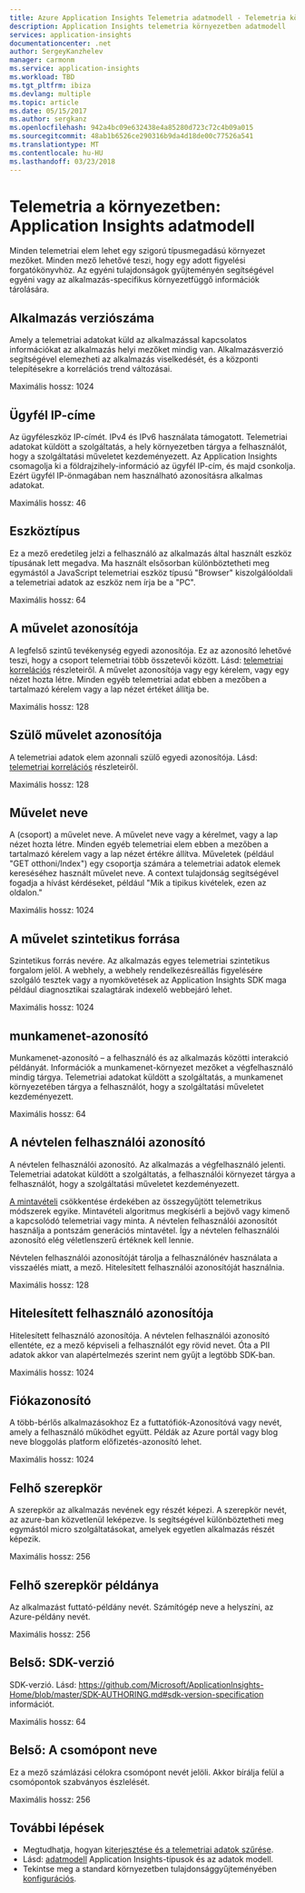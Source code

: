 ```yaml
---
title: Azure Application Insights Telemetria adatmodell - Telemetria környezetben |} Microsoft Docs
description: Application Insights telemetria környezetben adatmodell
services: application-insights
documentationcenter: .net
author: SergeyKanzhelev
manager: carmonm
ms.service: application-insights
ms.workload: TBD
ms.tgt_pltfrm: ibiza
ms.devlang: multiple
ms.topic: article
ms.date: 05/15/2017
ms.author: sergkanz
ms.openlocfilehash: 942a4bc09e632438e4a85280d723c72c4b09a015
ms.sourcegitcommit: 48ab1b6526ce290316b9da4d18de00c77526a541
ms.translationtype: MT
ms.contentlocale: hu-HU
ms.lasthandoff: 03/23/2018
---
```

# <a name="telemetry-context-application-insights-data-model"></a>Telemetria a környezetben: Application Insights adatmodell

Minden telemetriai elem lehet egy szigorú típusmegadású környezet mezőket. Minden mező lehetővé teszi, hogy egy adott figyelési forgatókönyvhöz. Az egyéni tulajdonságok gyűjteményén segítségével egyéni vagy az alkalmazás-specifikus környezetfüggő információk tárolására.


## <a name="application-version"></a>Alkalmazás verziószáma

Amely a telemetriai adatokat küld az alkalmazással kapcsolatos információkat az alkalmazás helyi mezőket mindig van. Alkalmazásverzió segítségével elemezheti az alkalmazás viselkedését, és a központi telepítésekre a korrelációs trend változásai.

Maximális hossz: 1024


## <a name="client-ip-address"></a>Ügyfél IP-címe

Az ügyféleszköz IP-címét. IPv4 és IPv6 használata támogatott. Telemetriai adatokat küldött a szolgáltatás, a hely környezetben tárgya a felhasználót, hogy a szolgáltatási műveletet kezdeményezett. Az Application Insights csomagolja ki a földrajzihely-információ az ügyfél IP-cím, és majd csonkolja. Ezért ügyfél IP-önmagában nem használható azonosításra alkalmas adatokat. 

Maximális hossz: 46


## <a name="device-type"></a>Eszköztípus

Ez a mező eredetileg jelzi a felhasználó az alkalmazás által használt eszköz típusának lett megadva. Ma használt elsősorban különböztetheti meg egymástól a JavaScript telemetriai eszköz típusú "Browser" kiszolgálóoldali a telemetriai adatok az eszköz nem írja be a "PC".

Maximális hossz: 64


## <a name="operation-id"></a>A művelet azonosítója

A legfelső szintű tevékenység egyedi azonosítója. Ez az azonosító lehetővé teszi, hogy a csoport telemetriai több összetevői között. Lásd: [telemetriai korrelációs](application-insights-correlation.md) részleteiről. A művelet azonosítója vagy egy kérelem, vagy egy nézet hozta létre. Minden egyéb telemetriai adat ebben a mezőben a tartalmazó kérelem vagy a lap nézet értéket állítja be. 

Maximális hossz: 128


## <a name="parent-operation-id"></a>Szülő művelet azonosítója

A telemetriai adatok elem azonnali szülő egyedi azonosítója. Lásd: [telemetriai korrelációs](application-insights-correlation.md) részleteiről.

Maximális hossz: 128


## <a name="operation-name"></a>Művelet neve

A (csoport) a művelet neve. A művelet neve vagy a kérelmet, vagy a lap nézet hozta létre. Minden egyéb telemetriai elem ebben a mezőben a tartalmazó kérelem vagy a lap nézet értékre állítva. Műveletek (például "GET otthoni/Index") egy csoportja számára a telemetriai adatok elemek kereséséhez használt művelet neve. A context tulajdonság segítségével fogadja a hívást kérdéseket, például "Mik a tipikus kivételek, ezen az oldalon."

Maximális hossz: 1024


## <a name="synthetic-source-of-the-operation"></a>A művelet szintetikus forrása

Szintetikus forrás nevére. Az alkalmazás egyes telemetriai szintetikus forgalom jelöl. A webhely, a webhely rendelkezésreállás figyelésére szolgáló tesztek vagy a nyomkövetések az Application Insights SDK maga például diagnosztikai szalagtárak indexelő webbejáró lehet.

Maximális hossz: 1024


## <a name="session-id"></a>munkamenet-azonosító

Munkamenet-azonosító – a felhasználó és az alkalmazás közötti interakció példányát. Információk a munkamenet-környezet mezőket a végfelhasználó mindig tárgya. Telemetriai adatokat küldött a szolgáltatás, a munkamenet környezetében tárgya a felhasználót, hogy a szolgáltatási műveletet kezdeményezett.

Maximális hossz: 64


## <a name="anonymous-user-id"></a>A névtelen felhasználói azonosító

A névtelen felhasználói azonosító. Az alkalmazás a végfelhasználó jelenti. Telemetriai adatokat küldött a szolgáltatás, a felhasználói környezet tárgya a felhasználót, hogy a szolgáltatási műveletet kezdeményezett.

[A mintavételi](app-insights-sampling.md) csökkentése érdekében az összegyűjtött telemetrikus módszerek egyike. Mintavételi algoritmus megkísérli a bejövő vagy kimenő a kapcsolódó telemetriai vagy minta. A névtelen felhasználói azonosítót használja a pontszám generációs mintavétel. Így a névtelen felhasználói azonosító elég véletlenszerű értéknek kell lennie. 

Névtelen felhasználói azonosítóját tárolja a felhasználónév használata a visszaélés miatt, a mező. Hitelesített felhasználói azonosítóját használnia.

Maximális hossz: 128


## <a name="authenticated-user-id"></a>Hitelesített felhasználó azonosítója

Hitelesített felhasználó azonosítója. A névtelen felhasználói azonosító ellentéte, ez a mező képviseli a felhasználót egy rövid nevet. Óta a PII adatok akkor van alapértelmezés szerint nem gyűjt a legtöbb SDK-ban.

Maximális hossz: 1024


## <a name="account-id"></a>Fiókazonosító

A több-bérlős alkalmazásokhoz Ez a futtatófiók-Azonosítóvá vagy nevét, amely a felhasználó működhet együtt. Példák az Azure portál vagy blog neve bloggolás platform előfizetés-azonosító lehet.

Maximális hossz: 1024


## <a name="cloud-role"></a>Felhő szerepkör

A szerepkör az alkalmazás nevének egy részét képezi. A szerepkör nevét, az azure-ban közvetlenül leképezve. Is segítségével különböztetheti meg egymástól micro szolgáltatásokat, amelyek egyetlen alkalmazás részét képezik.

Maximális hossz: 256


## <a name="cloud-role-instance"></a>Felhő szerepkör példánya

Az alkalmazást futtató-példány nevét. Számítógép neve a helyszíni, az Azure-példány nevét.

Maximális hossz: 256


## <a name="internal-sdk-version"></a>Belső: SDK-verzió

SDK-verzió. Lásd: https://github.com/Microsoft/ApplicationInsights-Home/blob/master/SDK-AUTHORING.md#sdk-version-specification információt.

Maximális hossz: 64


## <a name="internal-node-name"></a>Belső: A csomópont neve

Ez a mező számlázási célokra csomópont nevét jelöli. Akkor bírálja felül a csomópontok szabványos észlelését.

Maximális hossz: 256


## <a name="next-steps"></a>További lépések

- Megtudhatja, hogyan [kiterjesztése és a telemetriai adatok szűrése](app-insights-api-filtering-sampling.md).
- Lásd: [adatmodell](application-insights-data-model.md) Application Insights-típusok és az adatok modell.
- Tekintse meg a standard környezetben tulajdonsággyűjteményében [konfigurációs](app-insights-configuration-with-applicationinsights-config.md#telemetry-initializers-aspnet).
